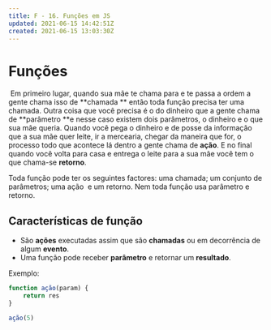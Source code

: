 ```yaml
---
title: F - 16. Funções em JS
updated: 2021-06-15 14:42:51Z
created: 2021-06-15 13:03:30Z
---
```


# Funções

 Em primeiro lugar, quando sua mãe te chama para e te passa a ordem a gente chama isso de **chamada ** então toda função precisa ter uma chamada. Outra coisa que você precisa é o do dinheiro que a gente chama de **parâmetro **e nesse caso existem dois parâmetros, o dinheiro e o que sua mãe queria. Quando você pega o dinheiro e de posse da informação que a sua mãe quer leite, ir a mercearia, chegar da maneira que for, o processo todo que acontece lá dentro a gente chama de **ação**. E no final quando você volta para casa e entrega o leite para a sua mãe você tem o que chama-se **retorno**.

Toda função pode ter os seguintes factores: uma chamada; um conjunto de parâmetros; uma ação  e um retorno. Nem toda função usa parâmetro e retorno.

## Características de função 

- São **ações** executadas assim que são **chamadas** ou em decorrência de algum **evento**.
- Uma função pode receber **parâmetro** e retornar um **resultado**. 

Exemplo:

```javascript
function ação(param) {
    return res
}

ação(5)
```